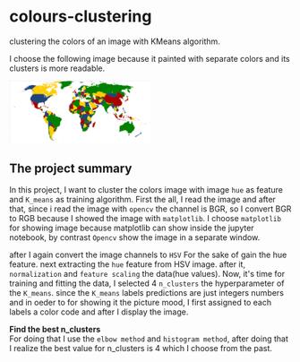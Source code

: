 # colours-clustering
clustering the colors of an image with KMeans algorithm.

I choose the following image because it painted with separate colors and its clusters is more readable.

<img src="Four_color_world_map.png" style="width:50%" />

## The project summary
In this project, I want to cluster the colors image with image `hue` as feature and `K_means` as training algorithm.
First the all, I read the image and after that, since i read the image with `opencv` the channel is BGR, so I convert BGR to RGB because I showed the image with `matplotlib`.
I choose `matplotlib` for showing image because matplotlib can show inside the jupyter notebook, by contrast `Opencv` show the image in a separate window.

after I again convert the image channels to `HSV` For the sake of gain the hue feature. next extracting the `hue` feature from HSV image. after it, `normalization` and `feature scaling` the data(hue values).
Now, it's time for training and fitting the data, I selected 4 `n_clusters` the hyperparameter of the `K_means`.
since the `K_means` labels predictions are just integers numbers and in oeder to for showing it the picture mood, I first assigned to each labels a color code and after I display the image.

**Find the best n_clusters** <br>
For doing that I use the `elbow method` and `histogram method`, after doing that I realize the best value for n_clusters is 4 which I choose from the past.
